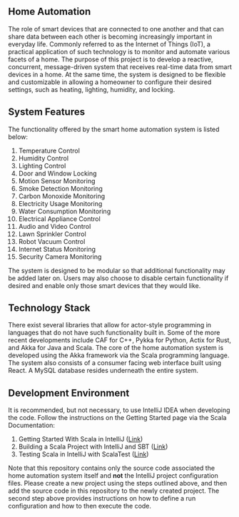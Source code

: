 ## Home Automation

The role of smart devices that are connected to one another and that can share data between each other is becoming increasingly important in everyday life. Commonly referred to as the Internet of Things (IoT), a practical application of such technology is to monitor and automate various facets of a home. The purpose of this project is to develop a reactive, concurrent, message-driven system that receives real-time data from smart devices in a home. At the same time, the system is designed to be flexible and customizable in allowing a homeowner to configure their desired settings, such as heating, lighting, humidity, and locking.

## System Features

The functionality offered by the smart home automation system is listed below:

1. Temperature Control
2. Humidity Control
3. Lighting Control
4. Door and Window Locking
5. Motion Sensor Monitoring
6. Smoke Detection Monitoring
7. Carbon Monoxide Monitoring
8. Electricity Usage Monitoring
9. Water Consumption Monitoring
10. Electrical Appliance Control
11. Audio and Video Control
12. Lawn Sprinkler Control
13. Robot Vacuum Control
14. Internet Status Monitoring
15. Security Camera Monitoring

The system is designed to be modular so that additional functionality may be added later on. Users may also choose to disable certain functionality if desired and enable only those smart devices that they would like.

## Technology Stack

There exist several libraries that allow for actor-style programming in languages that do not have such functionality built in. Some of the more recent developments include CAF for C++, Pykka for Python, Actix for Rust, and Akka for Java and Scala. The core of the home automation system is developed using the Akka framework via the Scala programming language. The system also consists of a consumer facing web interface built using React. A MySQL database resides underneath the entire system.

## Development Environment

It is recommended, but not necessary, to use IntelliJ IDEA when developing the code. Follow the instructions on the Getting Started page via the Scala Documentation:

1. Getting Started With Scala in IntelliJ ([Link](https://docs.scala-lang.org/getting-started/intellij-track/getting-started-with-scala-in-intellij.html))
2. Building a Scala Project with IntelliJ and SBT ([Link](https://docs.scala-lang.org/getting-started/intellij-track/building-a-scala-project-with-intellij-and-sbt.html))
3. Testing Scala in IntelliJ with ScalaTest ([Link](https://docs.scala-lang.org/getting-started/intellij-track/testing-scala-in-intellij-with-scalatest.html))

Note that this repository contains only the source code associated the home automation system itself and **not** the IntelliJ project configuration files. Please create a new project using the steps outlined above, and then add the source code in this repository to the newly created project. The second step above provides instructions on how to define a run configuration and how to then execute the code.

